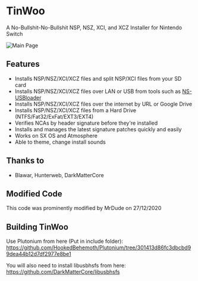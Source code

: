 # TinWoo
A No-Bullshit-No-Bullshit NSP, NSZ, XCI, and XCZ Installer for Nintendo Switch

![Main Page](https://i.imgur.com/6oZOU8H.jpg)

## Features
- Installs NSP/NSZ/XCI/XCZ files and split NSP/XCI files from your SD card
- Installs NSP/NSZ/XCI/XCZ files over LAN or USB from tools such as [NS-USBloader](https://github.com/developersu/ns-usbloader)
- Installs NSP/NSZ/XCI/XCZ files over the internet by URL or Google Drive
- Installs NSP/NSZ/XCI/XCZ files from a Hard Drive (NTFS/Fat32/ExFat/EXT3/EXT4)
- Verifies NCAs by header signature before they're installed
- Installs and manages the latest signature patches quickly and easily
- Works on SX OS and Atmosphere
- Able to theme, change install sounds

## Thanks to
- Blawar, Hunterweb, DarkMatterCore

## Modified Code
This code was prominently modified by MrDude on 27/12/2020

## Building TinWoo
Use Plutonium from here (Put in include folder):
https://github.com/HookedBehemoth/Plutonium/tree/301413d86fc3dbcbd99dea44b12d7df2977e8be1

You will also need to install libusbhsfs from here:
https://github.com/DarkMatterCore/libusbhsfs
